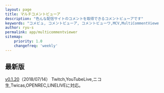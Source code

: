 ```yaml
---
layout: page
title: マルチコメントビューア
description: "色んな配信サイトのコメントを取得できるコメントビューアです"
keywords: "コメビュ, コメントビューア, コメントビューワ,MCV,MultiCommentViewer"
author: ryu-s
permalink: app/multicommentviewer
sitemap:
    priority: 1.0
    changefreq: 'weekly'	
---
```


## 最新版
[v0.1.20](http://int-main.net/app/MultiCommentViewer_v0.1.20.zip)（2018/07/14）  Twitch,YouTubeLive,ニコ生,Twicas,OPENREC,LINELIVEに対応。  

<!--## アルファ版-->
